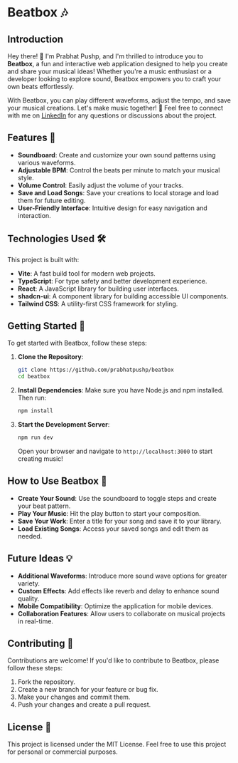 # Beatbox 🎶

## Introduction
Hey there! 👋 I'm Prabhat Pushp, and I'm thrilled to introduce you to **Beatbox**, a fun and interactive web application designed to help you create and share your musical ideas! Whether you're a music enthusiast or a developer looking to explore sound, Beatbox empowers you to craft your own beats effortlessly.

With Beatbox, you can play different waveforms, adjust the tempo, and save your musical creations. Let's make music together! 🎵 Feel free to connect with me on [LinkedIn](https://www.linkedin.com/in/prabhat-pushp) for any questions or discussions about the project.

## Features 🌟
- **Soundboard**: Create and customize your own sound patterns using various waveforms.
- **Adjustable BPM**: Control the beats per minute to match your musical style.
- **Volume Control**: Easily adjust the volume of your tracks.
- **Save and Load Songs**: Save your creations to local storage and load them for future editing.
- **User-Friendly Interface**: Intuitive design for easy navigation and interaction.

## Technologies Used 🛠️
This project is built with:
- **Vite**: A fast build tool for modern web projects.
- **TypeScript**: For type safety and better development experience.
- **React**: A JavaScript library for building user interfaces.
- **shadcn-ui**: A component library for building accessible UI components.
- **Tailwind CSS**: A utility-first CSS framework for styling.

## Getting Started 🚀
To get started with Beatbox, follow these steps:

1. **Clone the Repository**:
   ```bash
   git clone https://github.com/prabhatpushp/beatbox
   cd beatbox
   ```

2. **Install Dependencies**:
   Make sure you have Node.js and npm installed. Then run:
   ```bash
   npm install
   ```

3. **Start the Development Server**:
   ```bash
   npm run dev
   ```
   Open your browser and navigate to `http://localhost:3000` to start creating music!

## How to Use Beatbox 🎹
- **Create Your Sound**: Use the soundboard to toggle steps and create your beat pattern.
- **Play Your Music**: Hit the play button to start your composition.
- **Save Your Work**: Enter a title for your song and save it to your library.
- **Load Existing Songs**: Access your saved songs and edit them as needed.

## Future Ideas 💡
- **Additional Waveforms**: Introduce more sound wave options for greater variety.
- **Custom Effects**: Add effects like reverb and delay to enhance sound quality.
- **Mobile Compatibility**: Optimize the application for mobile devices.
- **Collaboration Features**: Allow users to collaborate on musical projects in real-time.

## Contributing 🤝
Contributions are welcome! If you'd like to contribute to Beatbox, please follow these steps:
1. Fork the repository.
2. Create a new branch for your feature or bug fix.
3. Make your changes and commit them.
4. Push your changes and create a pull request.

## License 📜
This project is licensed under the MIT License. Feel free to use this project for personal or commercial purposes.
